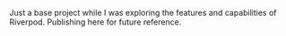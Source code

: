 Just a base project while I was exploring the features and capabilities of Riverpod.
Publishing here for future reference.
